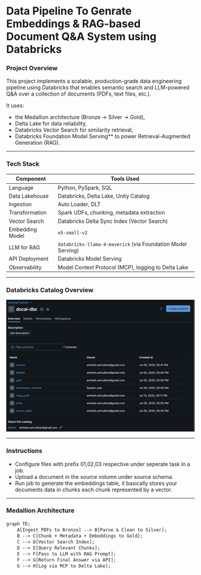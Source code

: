 # Data Pipeline To Genrate Embeddings & RAG-based Document Q&A System using Databricks

### Project Overview

This project implements a scalable, production-grade data engineering pipeline using Databricks that enables semantic search and LLM-powered Q&A over a collection of documents (PDFs, text files, etc.).

It uses:
- the Medallion architecture (Bronze → Silver → Gold),
- Delta Lake for data reliability,
- Databricks Vector Search for similarity retrieval,
- Databricks Foundation Model Serving** to power Retrieval-Augmented Generation (RAG).

---

### Tech Stack

| Component              | Tools Used                                                                 |
|------------------------|----------------------------------------------------------------------------|
| Language               | Python, PySpark, SQL                                                       |
| Data Lakehouse         | Databricks, Delta Lake, Unity Catalog                                      |
| Ingestion              | Auto Loader, DLT                                                           |
| Transformation         | Spark UDFs, chunking, metadata extraction                                  |
| Vector Search          | Databricks Delta Sync Index (Vector Search)                                |
| Embedding Model        | `e5-small-v2`                                                              |
| LLM for RAG            | `databricks-llama-4-maverick` (via Foundation Model Serving)               |
| API Deployment         | Databricks Model Serving                                                   |
| Observability          | Model Context Protocol (MCP), logging to Delta Lake                        |

---

### Databricks Catalog Overview

![Alt text](https://github.com/amitesh0109/docai-dbx/blob/main/Databrick%20Catalog%20Overview.png)

---

### Instructions

- Configure files with prefix 01,02,03 respective under seperate task in a job.
- Upload a document in the source volumn under source schema.
- Run job to generate the embeddings table, it basically stores your documents data in chunks each chunk represented by a vector.

---

### Medallion Architecture

```mermaid
graph TD;
    A[Ingest PDFs to Bronze] --> B[Parse & Clean to Silver];
    B --> C[Chunk + Metadata + Embeddings to Gold];
    C --> D[Vector Search Index];
    D --> E[Query Relevant Chunks];
    E --> F[Pass to LLM with RAG Prompt];
    F --> G[Return Final Answer via API];
    G --> H[Log via MCP to Delta Lake];
